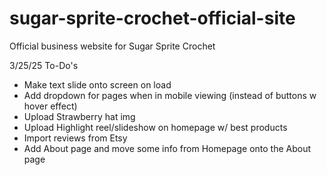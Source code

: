 # sugar-sprite-crochet-official-site
Official business website for Sugar Sprite Crochet


3/25/25 To-Do's
- Make text slide onto screen on load
- Add dropdown for pages when in mobile viewing (instead of buttons w hover effect)
- Upload Strawberry hat img
- Upload Highlight reel/slideshow on homepage w/ best products
- Import reviews from Etsy
- Add About page and move some info from Homepage onto the About page